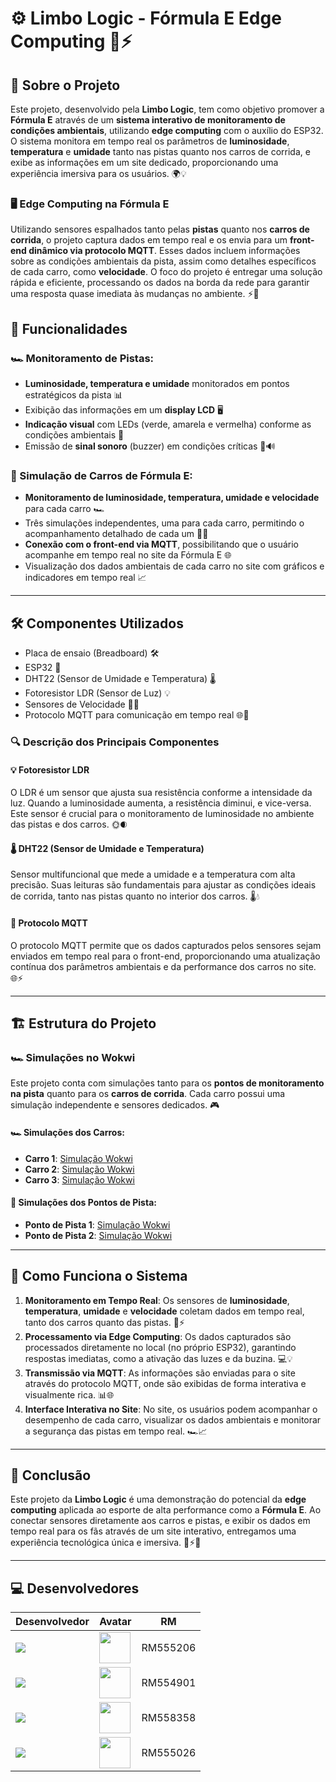 # ⚙️ Limbo Logic - Fórmula E Edge Computing 🚗⚡️

## 🌟 Sobre o Projeto

Este projeto, desenvolvido pela **Limbo Logic**, tem como objetivo promover a **Fórmula E** através de um **sistema interativo de monitoramento de condições ambientais**, utilizando **edge computing** com o auxílio do ESP32. O sistema monitora em tempo real os parâmetros de **luminosidade**, **temperatura** e **umidade** tanto nas pistas quanto nos carros de corrida, e exibe as informações em um site dedicado, proporcionando uma experiência imersiva para os usuários. 🌍💡

### 🖥️ Edge Computing na Fórmula E
Utilizando sensores espalhados tanto pelas **pistas** quanto nos **carros de corrida**, o projeto captura dados em tempo real e os envia para um **front-end dinâmico via protocolo MQTT**. Esses dados incluem informações sobre as condições ambientais da pista, assim como detalhes específicos de cada carro, como **velocidade**. O foco do projeto é entregar uma solução rápida e eficiente, processando os dados na borda da rede para garantir uma resposta quase imediata às mudanças no ambiente. ⚡📶

## 🔧 Funcionalidades

### 🏎️ Monitoramento de Pistas:
- **Luminosidade, temperatura e umidade** monitorados em pontos estratégicos da pista 📊
- Exibição das informações em um **display LCD** 🖥️
- **Indicação visual** com LEDs (verde, amarela e vermelha) conforme as condições ambientais 🚦
- Emissão de **sinal sonoro** (buzzer) em condições críticas 🚨🔊

### 🚗 Simulação de Carros de Fórmula E:
- **Monitoramento de luminosidade, temperatura, umidade e velocidade** para cada carro 🏎️
- Três simulações independentes, uma para cada carro, permitindo o acompanhamento detalhado de cada um 🧑‍💻
- **Conexão com o front-end via MQTT**, possibilitando que o usuário acompanhe em tempo real no site da Fórmula E 🌐
- Visualização dos dados ambientais de cada carro no site com gráficos e indicadores em tempo real 📈

---

## 🛠️ Componentes Utilizados

- Placa de ensaio (Breadboard) 🛠️
- ESP32 🔌
- DHT22 (Sensor de Umidade e Temperatura) 🌡️
- Fotoresistor LDR (Sensor de Luz) 💡
- Sensores de Velocidade 🚗💨
- Protocolo MQTT para comunicação em tempo real 🌐📡

### 🔍 Descrição dos Principais Componentes

#### **💡 Fotoresistor LDR**
O LDR é um sensor que ajusta sua resistência conforme a intensidade da luz. Quando a luminosidade aumenta, a resistência diminui, e vice-versa. Este sensor é crucial para o monitoramento de luminosidade no ambiente das pistas e dos carros. 🌞🌒

#### **🌡️ DHT22 (Sensor de Umidade e Temperatura)**
Sensor multifuncional que mede a umidade e a temperatura com alta precisão. Suas leituras são fundamentais para ajustar as condições ideais de corrida, tanto nas pistas quanto no interior dos carros. 🌡️💧

#### **📡 Protocolo MQTT**
O protocolo MQTT permite que os dados capturados pelos sensores sejam enviados em tempo real para o front-end, proporcionando uma atualização contínua dos parâmetros ambientais e da performance dos carros no site. 🌐⚡

---

## 🏗️ Estrutura do Projeto

### 🏎️ Simulações no Wokwi
Este projeto conta com simulações tanto para os **pontos de monitoramento na pista** quanto para os **carros de corrida**. Cada carro possui uma simulação independente e sensores dedicados. 🎮

#### 🏎️ Simulações dos Carros:
- **Carro 1**: [Simulação Wokwi](https://wokwi.com/projects/410109189686910977)
- **Carro 2**: [Simulação Wokwi](https://wokwi.com/projects/410109226366111745)
- **Carro 3**: [Simulação Wokwi](https://wokwi.com/projects/410109243470486529)

#### 🏁 Simulações dos Pontos de Pista:
- **Ponto de Pista 1**: [Simulação Wokwi](https://wokwi.com/projects/409053935119694849)
- **Ponto de Pista 2**: [Simulação Wokwi](https://wokwi.com/projects/409053935119694849)

---

## 🚀 Como Funciona o Sistema

1. **Monitoramento em Tempo Real**: Os sensores de **luminosidade**, **temperatura**, **umidade** e **velocidade** coletam dados em tempo real, tanto dos carros quanto das pistas. 📡⚡
2. **Processamento via Edge Computing**: Os dados capturados são processados diretamente no local (no próprio ESP32), garantindo respostas imediatas, como a ativação das luzes e da buzina. 💻💡
3. **Transmissão via MQTT**: As informações são enviadas para o site através do protocolo MQTT, onde são exibidas de forma interativa e visualmente rica. 📊🌐
4. **Interface Interativa no Site**: No site, os usuários podem acompanhar o desempenho de cada carro, visualizar os dados ambientais e monitorar a segurança das pistas em tempo real. 🏎️📈

---

## 🎯 Conclusão

Este projeto da **Limbo Logic** é uma demonstração do potencial da **edge computing** aplicada ao esporte de alta performance como a **Fórmula E**. Ao conectar sensores diretamente aos carros e pistas, e exibir os dados em tempo real para os fãs através de um site interativo, entregamos uma experiência tecnológica única e imersiva. 🌟⚡🏁

---

## 💻 Desenvolvedores
| Desenvolvedor | Avatar | RM |
| ------------- | ------ | -- |
| ![](https://img.shields.io/badge/DESENVOLVEDOR-Cezar-blue?style=for-the-badge&logo=appveyor) | <a href="https://github.com/CezarBacanieski"><img src="https://avatars.githubusercontent.com/u/146896790?v=4" height="50" style="max-width: 100%;"></a> | RM555206 |
| ![](https://img.shields.io/badge/DESENVOLVEDOR-Lorenzo-blue?style=for-the-badge&logo=appveyor) | <a href="https://github.com/LorenzoMangini"><img src="https://avatars.githubusercontent.com/u/163363537?v=4" height="50" style="max-width: 100%;"></a> | RM554901 |
| ![](https://img.shields.io/badge/DESENVOLVEDOR-Luiz-blue?style=for-the-badge&logo=appveyor) | <a href="https://github.com/luyz-gusta"><img src="https://avatars.githubusercontent.com/u/110852235?v=4" height="50" style="max-width: 100%;"></a> | RM558358 |
| ![](https://img.shields.io/badge/DESENVOLVEDOR-Vitor-blue?style=for-the-badge&logo=appveyor) | <a href="https://github.com/vitorbmulford"><img src="https://avatars.githubusercontent.com/u/142764430?v=4" height="50" style="max-width: 100%;"></a> | RM555026 |
